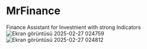 # MrFinance
 Finance Assistant for Investment with strong Indicators
![Ekran görüntüsü 2025-02-27 024759](https://github.com/user-attachments/assets/491c7e5d-ca57-4819-9eba-cf45abd6976e)
![Ekran görüntüsü 2025-02-27 024812](https://github.com/user-attachments/assets/1853f3a7-045e-4fe7-8896-82ea3bb960b7)
